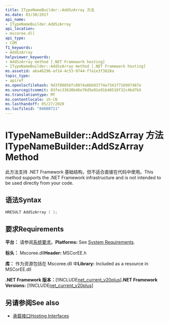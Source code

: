```yaml
---
title: ITypeNameBuilder::AddSzArray 方法
ms.date: 03/30/2017
api_name:
- ITypeNameBuilder.AddSzArray
api_location:
- mscoree.dll
api_type:
- COM
f1_keywords:
- AddSzArray
helpviewer_keywords:
- AddSzArray method [.NET Framework hosting]
- ITypeNameBuilder::AddSzArray method [.NET Framework hosting]
ms.assetid: a6a46296-af14-4c53-9744-f7a1e3f3028a
topic_type:
- apiref
ms.openlocfilehash: 9d3f00856fc0974a8bb93774e7341f716997487e
ms.sourcegitcommit: 03fec33630b46e78d5e81e91b40518f32c4bd7b5
ms.translationtype: MT
ms.contentlocale: zh-CN
ms.lasthandoff: 05/27/2020
ms.locfileid: "84008711"
---
```

# <a name="itypenamebuilderaddszarray-method"></a><span data-ttu-id="fc8b1-102">ITypeNameBuilder::AddSzArray 方法</span><span class="sxs-lookup"><span data-stu-id="fc8b1-102">ITypeNameBuilder::AddSzArray Method</span></span>
<span data-ttu-id="fc8b1-103">此方法支持 .NET Framework 基础结构，但不适合直接在代码中使用。</span><span class="sxs-lookup"><span data-stu-id="fc8b1-103">This method supports the .NET Framework infrastructure and is not intended to be used directly from your code.</span></span>  
  
## <a name="syntax"></a><span data-ttu-id="fc8b1-104">语法</span><span class="sxs-lookup"><span data-stu-id="fc8b1-104">Syntax</span></span>  
  
```cpp  
HRESULT AddSzArray ( );  
```  
  
## <a name="requirements"></a><span data-ttu-id="fc8b1-105">要求</span><span class="sxs-lookup"><span data-stu-id="fc8b1-105">Requirements</span></span>  
 <span data-ttu-id="fc8b1-106">**平台：** 请参阅[系统要求](../../get-started/system-requirements.md)。</span><span class="sxs-lookup"><span data-stu-id="fc8b1-106">**Platforms:** See [System Requirements](../../get-started/system-requirements.md).</span></span>  
  
 <span data-ttu-id="fc8b1-107">**标头：** Mscoree.dll</span><span class="sxs-lookup"><span data-stu-id="fc8b1-107">**Header:** MSCorEE.h</span></span>  
  
 <span data-ttu-id="fc8b1-108">**库：** 作为资源包括在 Mscoree.dll 中</span><span class="sxs-lookup"><span data-stu-id="fc8b1-108">**Library:** Included as a resource in MSCorEE.dll</span></span>  
  
 <span data-ttu-id="fc8b1-109">**.NET Framework 版本：**[!INCLUDE[net_current_v20plus](../../../../includes/net-current-v20plus-md.md)]</span><span class="sxs-lookup"><span data-stu-id="fc8b1-109">**.NET Framework Versions:** [!INCLUDE[net_current_v20plus](../../../../includes/net-current-v20plus-md.md)]</span></span>  
  
## <a name="see-also"></a><span data-ttu-id="fc8b1-110">另请参阅</span><span class="sxs-lookup"><span data-stu-id="fc8b1-110">See also</span></span>

- [<span data-ttu-id="fc8b1-111">承载接口</span><span class="sxs-lookup"><span data-stu-id="fc8b1-111">Hosting Interfaces</span></span>](hosting-interfaces.md)
